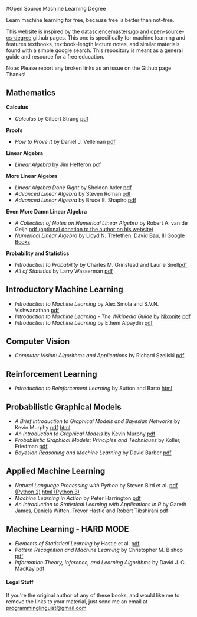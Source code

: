 #Open Source Machine Learning Degree

Learn machine learning for free, because free is better than not-free.

This website is inspired by the <a href='https://github.com/datasciencemasters/go'>datasciencemasters/go</a> and <a href='https://github.com/mvillaloboz/open-source-cs-degree'>open-source-cs-degree</a> github pages. This one is specifically for machine learning and features textbooks, textbook-length lecture notes, and similar materials found with a simple google search. This repository is meant as a general guide and resource for a free education. 

Note: Please report any broken links as an issue on the Github page. Thanks!

## Mathematics

**Calculus**

  * *Calculus* by Gilbert Strang <a href='http://ocw.mit.edu/ans7870/resources/Strang/Edited/Calculus/Calculus.pdf'>pdf</a>

**Proofs**

  * *How to Prove It* by Daniel J. Velleman <a href='https://opeconomica.files.wordpress.com/2014/08/daniel-j-velleman-how-to-prove-it.pdf'>pdf</a>

**Linear Algebra**

  * *Linear Algebra* by Jim Hefferon <a href='http://joshua.smcvt.edu/linearalgebra/book.pdf'>pdf</a>

**More Linear Algebra**

  * *Linear Algebra Done Right* by Sheldon Axler <a href='http://fetweb.ju.edu.jo/staff/EE/jrahhal/PDF/sc%20-%20Linear%20Algebra%20Done%20Right.pdf'>pdf</a>
  * *Advanced Linear Algebra* by Steven Roman <a href='http://ksu.edu.sa/sites/py/ar/mpy/departments/math/learnResources/ResourceCenter/Documents/Advanced%20Linear%20Algebra%20-%20Steven%20Roman.pdf'>pdf</a>
  * *Advanced Linear Algebra* by Bruce E. Shapiro <a href='http://beshapiro.com/math462/462notes.pdf'>pdf</a>

**Even More Damn Linear Algebra**

  * *A Collection of Notes on Numerical Linear Algebra* by Robert A. van de Geijn <a href='http://www.cs.utexas.edu/users/flame/Notes/NotesOnNLA.pdf'>pdf (optional donation to the author on his website)</a>
  * *Numerical Linear Algebra* by Lloyd N. Trefethen, David Bau, III <a href='https://books.google.com/books?id=bj-Lu6zjWbEC&pg=PA8&source=gbs_toc_r&cad=3#v=onepage&q&f=false'>Google Books</a>

**Probability and Statistics**

  * *Introduction to Probability* by Charles M. Grinstead and Laurie Snell<a href='https://www.dartmouth.edu/~chance/teaching_aids/books_articles/probability_book/amsbook.mac.pdf'>pdf</a>
  * *All of Statistics* by Larry Wasserman <a href='http://www.ic.unicamp.br/~wainer/cursos/1s2013/ml/livro.pdf'>pdf</a>


## Introductory Machine Learning

  * *Introduction to Machine Learning* by Alex Smola and S.V.N. Vishwanathan <a href='http://alex.smola.org/drafts/thebook.pdf'>pdf</a>
  * *Introduction to Machine Learning - The Wikipedia Guide* by <a href='https://github.com/Nixonite'>Nixonite</a> <a href='https://github.com/Nixonite/open-source-machine-learning-degree/raw/master/Introduction%20to%20Machine%20Learning%20-%20Wikipedia.pdf'>pdf</a>
  * *Introduction to Machine Learning* by Ethem Alpaydin <a href='http://stp.lingfil.uu.se/~santinim/ml/2014/Alpaydin2010_IntroductionToMl_2ed.pdf'>pdf</a>

## Computer Vision

  * *Computer Vision: Algorithms and Applications* by Richard Szeliski <a href='http://szeliski.org/Book/drafts/SzeliskiBook_20100903_draft.pdf'>pdf</a>

## Reinforcement Learning 

  * *Introduction to Reinforcement Learning* by Sutton and Barto <a href='http://webdocs.cs.ualberta.ca/~sutton/book/the-book.html'>html</a>

## Probabilistic Graphical Models

  * *A Brief Introduction to Graphical Models and Bayesian Networks* by Kevin Murphy <a href='http://www.cs.ubc.ca/~murphyk/Bayes/bayes_tutorial.pdf'>pdf</a> <a href='http://www.cs.ubc.ca/~murphyk/Bayes/bnintro.html'>html</a>
  * *An Introduction to Graphical Models* by Kevin Murphy <a href='http://www.cs.ubc.ca/~murphyk/Papers/intro_gm.pdf'>pdf</a>
  * *Probabilistic Graphical Models: Principles and Techniques* by Koller, Friedman <a href='http://vk.com/doc168073_304660839?hash=39a33dd8aa6b141d8a&dl=b667454bc650f66cc0'>pdf</a>
  * *Bayesian Reasoning and Machine Learning* by David Barber <a href='http://web4.cs.ucl.ac.uk/staff/D.Barber/textbook/090310.pdf'>pdf</a>

## Applied Machine Learning

  * *Natural Language Processing with Python* by Steven Bird et al. <a href='http://victoria.lviv.ua/html/fl5/NaturalLanguageProcessingWithPython.pdf' >pdf (Python 2)</a> <a href='http://www.nltk.org/book/'> html (Python 3)</a>
  * *Machine Learning in Action* by Peter Harrington <a href='http://www2.ift.ulaval.ca/~chaib/IFT-4102-7025/public_html/Fichiers/Machine_Learning_in_Action.pdf'>pdf</a>
  * *An Introduction to Statistical Learning with Applications in R* by Gareth James, Daniela Witten, Trevor Hastie and Robert Tibshirani <a href='http://www-bcf.usc.edu/~gareth/ISL/ISLR%20Fourth%20Printing.pdf'>pdf</a>

## Machine Learning - HARD MODE

  * *Elements of Statistical Learning* by Hastie et al. <a href='http://statweb.stanford.edu/~tibs/ElemStatLearn/'>pdf</a>
  * *Pattern Recognition and Machine Learning* by Christopher M. Bishop <a href='http://www.rmki.kfki.hu/~banmi/elte/Bishop%20-%20Pattern%20Recognition%20and%20Machine%20Learning.pdf'>pdf</a>
  * *Information Theory, Inference, and Learning Algorithms* by David J. C. MacKay <a href='http://www.inference.phy.cam.ac.uk/itprnn/book.pdf'>pdf</a>

#### Legal Stuff
If you're the original author of any of these books, and would like me to remove the links to your material, just send me an email at programminglinguist@gmail.com
